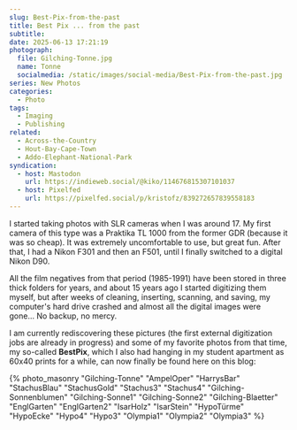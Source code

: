 ```yaml
---
slug: Best-Pix-from-the-past
title: Best Pix ... from the past
subtitle:
date: 2025-06-13 17:21:19
photograph:
  file: Gilching-Tonne.jpg
  name: Tonne
  socialmedia: /static/images/social-media/Best-Pix-from-the-past.jpg
series: New Photos
categories:
  - Photo
tags:
  - Imaging
  - Publishing
related:
  - Across-the-Country
  - Hout-Bay-Cape-Town
  - Addo-Elephant-National-Park
syndication:
  - host: Mastodon
    url: https://indieweb.social/@kiko/114676815307101037
  - host: Pixelfed
    url: https://pixelfed.social/p/kristofz/839272657839558183
---
```


I started taking photos with SLR cameras when I was around 17. My first camera of this type was a Praktika TL 1000 from the former GDR (because it was so cheap). It was extremely uncomfortable to use, but great fun. After that, I had a Nikon F301 and then an F501, until I finally switched to a digital Nikon D90.

All the film negatives from that period (1985-1991) have been stored in three thick folders for years, and about 15 years ago I started digitizing them myself, but after weeks of cleaning, inserting, scanning, and saving, my computer's hard drive crashed and almost all the digital images were gone... No backup, no mercy.

I am currently rediscovering these pictures (the first external digitization jobs are already in progress) and some of my favorite photos from that time, my so-called **BestPix**, which I also had hanging in my student apartment as 60x40 prints for a while, can now finally be found here on this blog:

<!-- more -->

{% photo_masonry
  "Gilching-Tonne"
  "AmpelOper"
  "HarrysBar"
  "StachusBlau"
  "StachusGold"
  "Stachus3"
  "Stachus4"
  "Gilching-Sonnenblumen"
  "Gilching-Sonne1"
  "Gilching-Sonne2"
  "Gilching-Blaetter"
  "EnglGarten"
  "EnglGarten2"
  "IsarHolz"
  "IsarStein"
  "HypoTürme"
  "HypoEcke"
  "Hypo4"
  "Hypo3"
  "Olympia1"
  "Olympia2"
  "Olympia3"
%}

